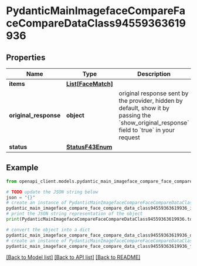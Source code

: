 # PydanticMainImagefaceCompareFaceCompareDataClass94559363619936


## Properties

Name | Type | Description | Notes
------------ | ------------- | ------------- | -------------
**items** | [**List[FaceMatch]**](FaceMatch.md) |  | [optional] 
**original_response** | **object** | original response sent by the provider, hidden by default, show it by passing the &#x60;show_original_response&#x60; field to &#x60;true&#x60; in your request | [optional] 
**status** | [**StatusF43Enum**](StatusF43Enum.md) |  | 

## Example

```python
from openapi_client.models.pydantic_main_imageface_compare_face_compare_data_class94559363619936 import PydanticMainImagefaceCompareFaceCompareDataClass94559363619936

# TODO update the JSON string below
json = "{}"
# create an instance of PydanticMainImagefaceCompareFaceCompareDataClass94559363619936 from a JSON string
pydantic_main_imageface_compare_face_compare_data_class94559363619936_instance = PydanticMainImagefaceCompareFaceCompareDataClass94559363619936.from_json(json)
# print the JSON string representation of the object
print(PydanticMainImagefaceCompareFaceCompareDataClass94559363619936.to_json())

# convert the object into a dict
pydantic_main_imageface_compare_face_compare_data_class94559363619936_dict = pydantic_main_imageface_compare_face_compare_data_class94559363619936_instance.to_dict()
# create an instance of PydanticMainImagefaceCompareFaceCompareDataClass94559363619936 from a dict
pydantic_main_imageface_compare_face_compare_data_class94559363619936_form_dict = pydantic_main_imageface_compare_face_compare_data_class94559363619936.from_dict(pydantic_main_imageface_compare_face_compare_data_class94559363619936_dict)
```
[[Back to Model list]](../README.md#documentation-for-models) [[Back to API list]](../README.md#documentation-for-api-endpoints) [[Back to README]](../README.md)


